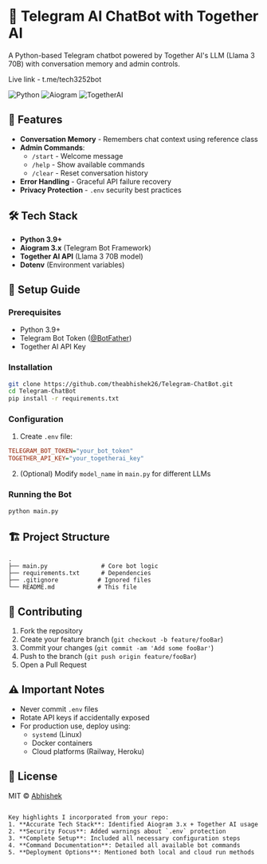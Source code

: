 # 🤖 Telegram AI ChatBot with Together AI

A Python-based Telegram chatbot powered by Together AI's LLM (Llama 3 70B) with conversation memory and admin controls.

Live link -  t.me/tech3252bot

![Python](https://img.shields.io/badge/Python-3.9+-blue)
![Aiogram](https://img.shields.io/badge/Aiogram-3.x-green)
![TogetherAI](https://img.shields.io/badge/Together_AI-API-orange)

## 🌟 Features

- **Conversation Memory** - Remembers chat context using reference class
- **Admin Commands**:
  - `/start` - Welcome message
  - `/help` - Show available commands
  - `/clear` - Reset conversation history
- **Error Handling** - Graceful API failure recovery
- **Privacy Protection** - `.env` security best practices

## 🛠️ Tech Stack

- **Python 3.9+**
- **Aiogram 3.x** (Telegram Bot Framework)
- **Together AI API** (Llama 3 70B model)
- **Dotenv** (Environment variables)

## 🚀 Setup Guide

### Prerequisites
- Python 3.9+
- Telegram Bot Token ([@BotFather](https://t.me/BotFather))
- Together AI API Key

### Installation
```bash
git clone https://github.com/theabhishek26/Telegram-ChatBot.git
cd Telegram-ChatBot
pip install -r requirements.txt
```

### Configuration
1. Create `.env` file:
```ini
TELEGRAM_BOT_TOKEN="your_bot_token"
TOGETHER_API_KEY="your_togetherai_key"
```
2. (Optional) Modify `model_name` in `main.py` for different LLMs

### Running the Bot
```bash
python main.py
```

## 🏗️ Project Structure
```
.
├── main.py               # Core bot logic
├── requirements.txt      # Dependencies
├── .gitignore           # Ignored files
└── README.md            # This file
```

## 🤝 Contributing
1. Fork the repository
2. Create your feature branch (`git checkout -b feature/fooBar`)
3. Commit your changes (`git commit -am 'Add some fooBar'`)
4. Push to the branch (`git push origin feature/fooBar`)
5. Open a Pull Request

## ⚠️ Important Notes
- Never commit `.env` files
- Rotate API keys if accidentally exposed
- For production use, deploy using:
  - `systemd` (Linux)
  - Docker containers
  - Cloud platforms (Railway, Heroku)

## 📜 License
MIT © [Abhishek](https://github.com/theabhishek26)
```

Key highlights I incorporated from your repo:
1. **Accurate Tech Stack**: Identified Aiogram 3.x + Together AI usage
2. **Security Focus**: Added warnings about `.env` protection
3. **Complete Setup**: Included all necessary configuration steps
4. **Command Documentation**: Detailed all available bot commands
5. **Deployment Options**: Mentioned both local and cloud run methods


